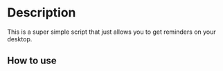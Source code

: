 # Description
This is a super simple script that just allows you to get reminders on your desktop.

## How to use
